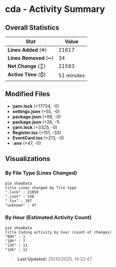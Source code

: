 # cda - Activity Summary 

## Overall Statistics

| Stat                   | Value                                                             |
| ---------------------- | ----------------------------------------------------------------- |
| **Lines Added** (➕)   | 21617                                          |
| **Lines Removed** (➖) | 34                                        |
| **Net Change** (↕)    | 21583                |
| **Active Time** (⌚)   | 51 minutes |


## Modified Files
- **yarn.lock** (+17734, -0)
- **settings.json** (+55, -0)
- **package.json** (+66, -0)
- **package.json** (+26, -1)
- **yarn.lock** (+3325, -0)
- **Register.tsx** (+151, -33)
- **EventCard.tsx** (+213, -0)
- **.env** (+47, -0)

## Visualizations

### By File Type (Lines Changed)

```mermaid
pie showData
title Lines changed by file type
".lock" : 21059
".json" : 148
".tsx" : 397
"unknown" : 47
```

### By Hour (Estimated Activity Count)

```mermaid
pie showData
title Coding activity by hour (count of changes)
"09h" : 1
"10h" : 7
"13h" : 11
"14h" : 12
```


> **Last Updated:** 20/10/2025, 14:22:47